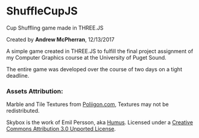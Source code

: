 # ShuffleCupJS

Cup Shuffling game made in THREE.JS

Created by __Andrew McPherran__, 12/13/2017

A simple game created in THREE.JS to fulfill the final project assignment of my Computer Graphics course at the University of Puget Sound.

The entire game was developed over the course of two days on a tight deadline.


### Assets Attribution:
Marble and Tile Textures from [Poliigon.com](http://poliigon.helpscoutdocs.com/article/43-license-faq), Textures may not be redistributed.

Skybox is the work of Emil Persson, aka [Humus](http://www.humus.name). Licensed under a [Creative Commons Attribution 3.0 Unported License](http://creativecommons.org/licenses/by/3.0/).
      
